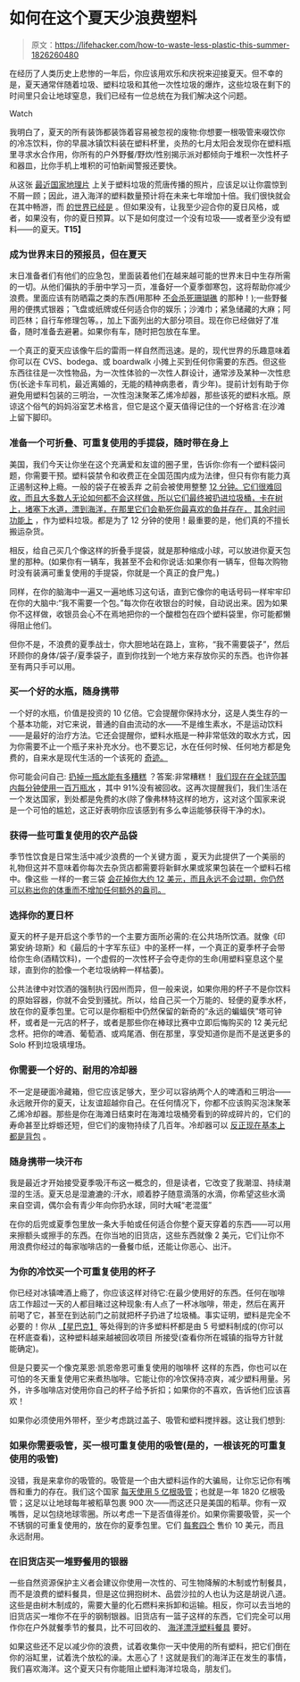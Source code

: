 # 如何在这个夏天少浪费塑料

> 原文：<https://lifehacker.com/how-to-waste-less-plastic-this-summer-1826260480>

在经历了人类历史上悲惨的一年后，你应该用欢乐和庆祝来迎接夏天。但不幸的是，夏天通常伴随着垃圾、塑料垃圾和其他一次性垃圾的爆炸，这些垃圾在剩下的时间里只会让地球窒息，我们已经有一位总统在为我们解决这个问题。

Watch

我明白了，夏天的所有装饰都装饰着容易被忽视的废物:你想要一根吸管来啜饮你的冷冻饮料，你的早晨冰镇饮料装在塑料杯里，炎热的七月太阳会发现你在塑料瓶里寻求水合作用，你所有的户外野餐/野炊/性别揭示派对都倾向于堆积一次性杯子和器皿，比你手机上堆积的可怕新闻警报还要快。

从这张 [最近国家地理片](https://www.nationalgeographic.com/magazine/2018/06/plastic-planet-waste-pollution-trash-crisis/) 上关于塑料垃圾的荒唐传播的照片，应该足以让你震惊到不屑一顾；因此，进入海洋的塑料数量预计将在未来七年增加十倍。我们很快就会在其中畅游，而 [的世界已经是](http://www.latimes.com/science/sciencenow/la-sci-sn-garbage-patch-plastic-20180322-story.html) 。但如果没有，让我至少迎合你的夏日风格，或者，如果没有，你的夏日预算。以下是如何度过一个没有垃圾——或者至少没有塑料——的夏天。**T15】**

### **成为世界末日的预报员，但在夏天**

末日准备者们有他们的应急包，里面装着他们在越来越可能的世界末日中生存所需的一切。从他们偏执的手册中学习一页，准备好一个夏季御寒包，这将帮助你减少浪费。里面应该有防晒霜之类的东西(用那种 [不会杀死珊瑚礁](https://www.usatoday.com/story/news/nation-now/2018/05/02/hawaii-ban-sunscreen-kills-coral-reefs-environmentally-safe/572938002/) 的那种！);一些野餐用的便携式银器；飞盘或纸牌或任何适合你的娱乐；沙滩巾；紧急储藏的大麻；阿司匹林；自行车修理包等。，加上下面列出的大部分项目。现在你已经做好了准备，随时准备去避暑。如果你有车，随时把包放在车里。

一个真正的夏天应该像午后的雷雨一样自然而迅速。是的，现代世界的乐趣意味着你可以在 CVS、bodega、或 boardwalk 小摊上买到任何你需要的东西。但这些东西往往是一次性物品，为一次性体验的一次性人群设计，通常涉及某种一次性悲伤(长途卡车司机，最近离婚的，无能的精神病患者，青少年)。提前计划有助于你避免用塑料包装的三明治，一次性泡沫聚苯乙烯冷却器，那些该死的塑料水瓶。原谅这个俗气的妈妈浴室艺术格言，但它是这个夏天值得记住的一个好格言:在沙滩上留下脚印。

### **准备一个可折叠、可重复使用的手提袋，随时带在身上**

美国，我们今天让你坐在这个充满爱和友谊的圈子里，告诉你:你有一个塑料袋问题，你需要干预。塑料袋禁令和收费正在全国范围内成为法律，但只有你有能力真正遏制这种上瘾。一般的袋子在被丢弃 之前会被使用整整 [12 分钟。它们很难回收，而且大多数人无论如何都不会这样做，所以它们最终被扔进垃圾桶，卡在树上，堵塞下水道，漂到海洋，在那里它们会勒死你最喜欢的鱼并存在，](http://www.biologicaldiversity.org/programs/population_and_sustainability/sustainability/plastic_bag_facts.html) [其余时间功能上](https://news.nationalgeographic.com/2018/05/plastic-bag-mariana-trench-pollution-science-spd/) ，作为塑料垃圾。都是为了 12 分钟的使用！最重要的是，他们真的不擅长搬运杂货。

相反，给自己买几个像这样的折叠手提袋，就是那种缩成小球，可以放进你夏天包里的那种。(如果你有一辆车，我甚至不会和你说话:如果你有一辆车，但每次购物时没有装满可重复使用的手提袋，你就是一个真正的食尸鬼。)

同样，在你的脑海中一遍又一遍地练习这句话，直到它像你的电话号码一样牢牢印在你的大脑中:“我不需要一个包。”每次你在收银台的时候，自动说出来。因为如果你不这样做，收银员会心不在焉地把你的一个酸橙包在四个塑料袋里，你可能都懒得阻止他们。

但你不是，不浪费的夏季战士，你大胆地站在路上，宣称，“我不需要袋子”，然后环顾你的身体/袋子/夏季袋子，直到你找到一个地方来存放你买的东西。也许你甚至有两只手可以用。

### **买一个好的水瓶，随身携带**

一个好的水瓶，价值是投资的 10 亿倍。它会提醒你保持水分，这是人类生存的一个基本功能，对它来说，普通的自由流动的水——不是维生素水，不是运动饮料——是最好的治疗方法。它还会提醒你，塑料水瓶是一种非常低效的取水方式，因为你需要不止一个瓶子来补充水分。也不要忘记，水在任何时候、任何地方都是免费的，自来水是现代生活的一个该死的 [奇迹。](https://gizmodo.com/stop-drinking-bottled-water-1704609514#_ga=2.221721560.1730978073.1526909177-3846207152.1521480874)

你可能会问自己: [扔掉一瓶水能有多糟糕](https://www.theonion.com/how-bad-for-the-environment-can-throwing-away-one-plast-1819571260#_ga=2.225449178.1730978073.1526909177-3846207152.1521480874) ？答案:非常糟糕！ [我们现在在全球范围内每分钟使用一百万瓶水](https://www.forbes.com/sites/trevornace/2017/07/26/million-plastic-bottles-minute-91-not-recycled/#7b01de84292c) ，其中 91%没有被回收。这再次提醒我们，我们生活在一个发达国家，到处都是免费的水(除了像弗林特这样的地方，这对这个国家来说是一个可怕的尴尬，这正好表明你应该感到有多么幸运能够获得干净的水)。

### **获得一些可重复使用的农产品袋**

季节性饮食是日常生活中减少浪费的一个关键方面 ，夏天为此提供了一个美丽的礼物但这并不意味着你每次去杂货店都需要将新鲜水果或浆果包装在一个塑料石棺中。像这些 一样的一套三袋 [会花掉你大约 12 美元，而且永远不会过期，你仍然可以称出你的体重而不增加任何额外的盎司。](http://www.ecobags.com/Our_Products/Produce_Bags)

### **选择你的夏日杯**

夏天的杯子是开启这个季节的一个主要方面所必需的:在公共场所饮酒。就像《印第安纳·琼斯》和《最后的十字军东征》中的圣杯一样，一个真正的夏季杯子会带给你生命(酒精饮料)，一个虚假的一次性杯子会夺走你的生命(用塑料窒息这个星球，直到你的脸像一个老垃圾纳粹一样枯萎)。

公共法律中对饮酒的强制执行因州而异，但一般来说，如果你用的杯子不是你饮料的原始容器，你就不会受到骚扰。所以，给自己买一个万能的、轻便的夏季水杯，放在你的夏季包里。它可以是你橱柜中仍然保留的新奇的“永远的蝙蝠侠”塔可钟杯，或者是一元店的杯子，或者是那些你在棒球比赛中立即后悔购买的 12 美元纪念杯。把你的啤酒、葡萄酒、或鸡尾酒、倒在那里，享受知道你是而不是送更多的 Solo 杯到垃圾填埋场。

### 你需要一个好的、耐用的冷却器

不一定是硬面冷藏箱，但它应该足够大，至少可以容纳两个人的啤酒和三明治——永远敞开你的夏天，让友谊超越你自己。在任何情况下，你都不应该购买泡沫聚苯乙烯冷却器。那些是你在海滩日结束时在海滩垃圾桶旁看到的碎成碎片的，它们的寿命甚至比蜉蝣还短，但它们的废物持续了几百年。冷却器可以 [反正现在基本上都是背包](https://www.ebags.com/category/travel-accessories/insulated-bags/coolers/f/lightweight) 。

### **随身携带一块汗布**

我是最近才开始接受夏季吸汗布这一概念的，但是读者，它改变了我潮湿、持续潮湿的生活。夏天总是湿漉漉的:汗水，顺着脖子随意滴落的水滴，你希望这些水滴来自空调，偶尔会有青少年向你扔水球，同时大喊“老混蛋”

在你的后兜或夏季包里放一条大手帕或任何适合你整个夏天穿着的东西——可以用来擦额头或擦手的东西。在你当地的旧货店，这些东西就像 2 美元，它们让你不用浪费你经过的每家咖啡店的一叠餐巾纸，还能让你恶心、出汗。

### **为你的冷饮买一个可重复使用的杯子**

你已经对冰镇啤酒上瘾了，你应该这样对待它:在最少使用好的东西。任何在咖啡店工作超过一天的人都目睹过这种现象:有人点了一杯冰咖啡，带走，然后在离开前喝了它，甚至在到达前门之前就把杯子扔进了垃圾桶。事实证明，塑料是完全不必要的！你从 [【星巴克】](https://www.eater.com/2018/3/28/17172556/starbucks-cup-waste-sustainable-compost-recyclable) 等处得到的许多塑料杯都是由 5 号塑料制成的(你可以在杯底查看)，这种塑料越来越被回收项目 所接受(查看你所在城镇的指导方针就能确定)。

但是只要买一个像克莱恩·凯恩帝恩可重复使用的咖啡杯 这样的东西，你也可以在可怕的冬天重复使用它来煮热咖啡。它能让你的冷饮保持凉爽，减少塑料用量。另外，许多咖啡店对使用你自己的杯子给予折扣；如果你的不喜欢，告诉他们应该喜欢！

如果你必须使用外带杯，至少考虑跳过盖子、吸管和塑料搅拌器。这让我们想到:

### **如果你需要吸管，买一根可重复使用的吸管(是的，一根该死的可重复使用的吸管)**

没错，我是来拿你的吸管的。吸管是一个由大塑料运作的大骗局，让你忘记你有嘴唇和重力的存在。我们这个国家 [每天使用 5 亿根吸管](https://news.nationalgeographic.com/2017/04/plastic-straws-ocean-trash-environment/)；也就是一年 1820 亿根吸管；这足以让地球每年被稻草包裹 900 次——而这还只是美国的稻草。你有一双嘴唇，足以包绕地球零圈。所以考虑一下是否值得差价。如果你需要吸管，买一个不锈钢的可重复使用的，放在你的夏季包里。它们 [每套四个](https://www.bedbathandbeyond.com/store/product/stainless-steel-drinking-straws-with-cleaning-brush-set-of-4/1042790822) 售价 10 美元，而且永远耐用。

### **在旧货店买一堆野餐用的银器**

一些自然资源保护主义者会建议你使用一次性的、可生物降解的木制或竹制餐具，而不是浪费的塑料餐具，但是这位拥抱树木、品尝沙拉的人也认为这是胡说八道。这些是由树木制成的，需要大量的化石燃料来拆卸和运输。相反，你可以去当地的旧货店买一堆你不在乎的钢制银器。旧货店有一篮子这样的东西，它们完全可以用作你在户外就餐季节的餐具，比不可回收的、 [海洋漂浮塑料餐具](https://www.forbes.com/sites/trevornace/2017/10/27/idyllic-caribbean-island-covered-in-a-tide-of-plastic-trash-along-coastline/#74f07ad12524) 要好。

如果这些还不足以减少你的浪费，试着收集你一天中使用的所有塑料，把它们倒在你的浴缸里，试着洗个放松的澡。太恶心了！这就是我们的海洋正在发生的事情，我们喜欢海洋。这个夏天只有你能阻止塑料海洋垃圾岛，朋友们。